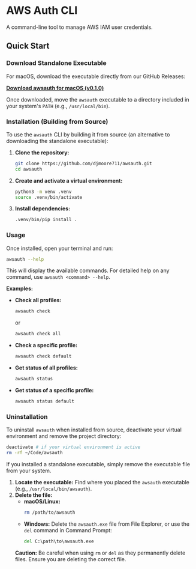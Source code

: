 # AWS Auth CLI

A command-line tool to manage AWS IAM user credentials.

## Quick Start

### Download Standalone Executable

For macOS, download the executable directly from our GitHub Releases:

[**Download awsauth for macOS (v0.1.0)**](https://github.com/djmoore711/awsauth/releases/download/v0.1.0/awsauth)

Once downloaded, move the `awsauth` executable to a directory included in your system's `PATH` (e.g., `/usr/local/bin`).

### Installation (Building from Source)

To use the `awsauth` CLI by building it from source (an alternative to downloading the standalone executable):

1.  **Clone the repository:**
    ```bash
    git clone https://github.com/djmoore711/awsauth.git
    cd awsauth
    ```
2.  **Create and activate a virtual environment:**
    ```bash
    python3 -m venv .venv
    source .venv/bin/activate
    ```
3.  **Install dependencies:**
    ```bash
    .venv/bin/pip install .
    ```

### Usage

Once installed, open your terminal and run:

```bash
awsauth --help
```

This will display the available commands. For detailed help on any command, use `awsauth <command> --help`.

**Examples:**

*   **Check all profiles:**
    ```bash
    awsauth check
    ```
    or
    ```bash
    awsauth check all
    ```

*   **Check a specific profile:**
    ```bash
    awsauth check default
    ```

*   **Get status of all profiles:**
    ```bash
    awsauth status
    ```

*   **Get status of a specific profile:**
    ```bash
    awsauth status default
    ```

### Uninstallation

To uninstall `awsauth` when installed from source, deactivate your virtual environment and remove the project directory:

```bash
deactivate # if your virtual environment is active
rm -rf ~/Code/awsauth
```

If you installed a standalone executable, simply remove the executable file from your system.

1.  **Locate the executable:** Find where you placed the `awsauth` executable (e.g., `/usr/local/bin/awsauth`).
2.  **Delete the file:**
    *   **macOS/Linux:**
        ```bash
        rm /path/to/awsauth
        ```
    *   **Windows:** Delete the `awsauth.exe` file from File Explorer, or use the `del` command in Command Prompt:
        ```cmd
        del C:\path\to\awsauth.exe
        ```
    **Caution:** Be careful when using `rm` or `del` as they permanently delete files. Ensure you are deleting the correct file.